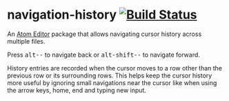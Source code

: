 # navigation-history [![Build Status](https://travis-ci.org/Tyriar/navigation-history.svg?branch=master)](https://travis-ci.org/Tyriar/navigation-history)

An [Atom Editor](http://atom.io) package that allows navigating cursor history across multiple files.

Press <kbd>alt--</kbd> to navigate back or <kbd>alt-shift--</kbd> to navigate forward.

History entries are recorded when the cursor moves to a row other than the previous row or its surrounding rows. This helps keep the cursor history more useful by ignoring small navigations near the cursor like when using the arrow keys, home, end and typing new input.
